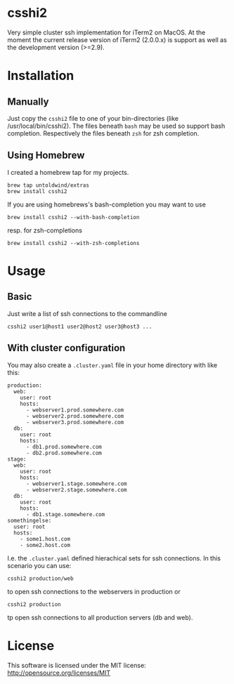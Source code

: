 csshi2
======

Very simple cluster ssh implementation for iTerm2 on MacOS.
At the moment the current release version of iTerm2 (2.0.0.x) is support as well as the development version (>=2.9).

# Installation

## Manually

Just copy the `csshi2` file to one of your bin-directories (like /usr/local/bin/csshi2).
The files beneath `bash` may be used so support bash completion. Respectively the files beneath `zsh` for zsh completion.

## Using Homebrew

I created a homebrew tap for my projects.
```
brew tap untoldwind/extras
brew install csshi2
```
If you are using homebrews's bash-completion you may want to use
```
brew install csshi2 --with-bash-completion
```
resp. for zsh-completions
```
brew install csshi2 --with-zsh-completions
```

# Usage

## Basic

Just write a list of ssh connections to the commandline
```
csshi2 user1@host1 user2@host2 user3@host3 ...
```

## With cluster configuration

You may also create a `.cluster.yaml` file in your home directory with like this:
```
production:
  web:
    user: root
    hosts:
      - webserver1.prod.somewhere.com
      - webserver2.prod.somewhere.com
      - webserver3.prod.somewhere.com
  db:
    user: root
    hosts:
      - db1.prod.somewhere.com
      - db2.prod.somewhere.com
stage:
  web:
    user: root
    hosts:
      - webserver1.stage.somewhere.com
      - webserver2.stage.somewhere.com
  db:
    user: root
    hosts:
      - db1.stage.somewhere.com
somethingelse:
  user: root
  hosts:
    - some1.host.com
    - some2.host.com
```

I.e. the `.cluster.yaml` defined hierachical sets for ssh connections.
In this scenario you can use:

```
csshi2 production/web
```
to open ssh connections to the webservers in production or
```
csshi2 production
```
tp open ssh connections to all production servers (db and web).

# License

This software is licensed under the MIT license: http://opensource.org/licenses/MIT
